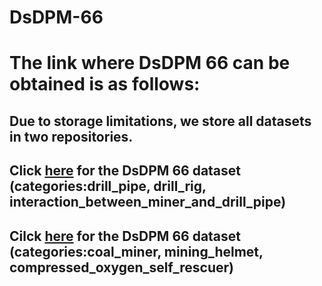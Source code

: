 # DsDPM-66


# The link where DsDPM 66 can be obtained is as follows:

## Due to storage limitations, we store all datasets in two repositories.

## Click [here](https://doi.org/10.6084/m9.figshare.26135008.v1) for the DsDPM 66 dataset (categories:drill_pipe, drill_rig, interaction_between_miner_and_drill_pipe)

## Cilck [here](https://doi.org/10.6084/m9.figshare.26135107.v1) for the DsDPM 66 dataset (categories:coal_miner, mining_helmet, compressed_oxygen_self_rescuer)
